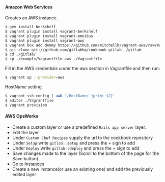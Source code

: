 #### Amazon Web Services

Creates an AWS instance.

```bash
$ gem install berkshelf
$ vagrant plugin install vagrant-berkshelf
$ vagrant plugin install vagrant-omnibus
$ vagrant plugin install vagrant-aws
$ vagrant box add dummy https://github.com/mitchellh/vagrant-aws/raw/master/dummy.box
$ git clone git://github.com/gitlabhq/cookbook-gitlab ./gitlab
$ cd ./gitlab/
$ cp ./example/Vagrantfile_aws ./Vagrantfile
```
Fill in the AWS credentials under the aws section in Vagrantfile and then run:

```bash
$ vagrant up --provider=aws
```

HostName setting.

```bash
$ vagrant ssh-config | awk '/HostName/ {print $2}'
$ editor ./Vagrantfile
$ vagrant provision
```

#### AWS OpsWorks

* Create a custom layer or use a predefined `Rails app server` layer.
* Edit the layer
* Under `Custom Chef Recipes` supply the url to the cookbook repository
* Under `Setup` write `gitlab::setup` and press the + sign to add
* Under `Deploy` write `gitlab::deploy` and press the + sign to add
* Save changes made to the layer (Scroll to the bottom of the page for the Save button)
* Go to Instances
* Create a new instance(or use an existing one) and add the previously edited layer
